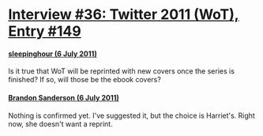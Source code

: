 # [Interview #36: Twitter 2011 (WoT), Entry #149](https://www.theoryland.com/intvmain.php?i=36#149)

#### [sleepinghour (6 July 2011)](http://twitter.com/#!/sleepinghour/status/88716818017038336)

Is it true that WoT will be reprinted with new covers once the series is finished? If so, will those be the ebook covers?

#### [Brandon Sanderson (6 July 2011)](http://twitter.com/#!/BrandSanderson/status/88751481678860288)

Nothing is confirmed yet. I've suggested it, but the choice is Harriet's. Right now, she doesn't want a reprint.

